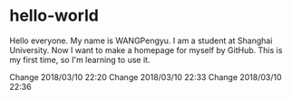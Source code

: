 # hello-world

Hello everyone. My name is WANGPengyu. I am a student at Shanghai University. Now I want to make a homepage for myself by GitHub. This is my first time, so I'm learning to use it.

Change 2018/03/10 22:20
Change 2018/03/10 22:33
Change 2018/03/10 22:36